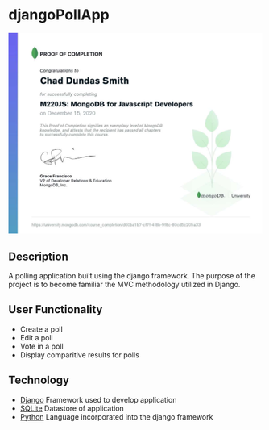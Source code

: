 # djangoPollApp

![Image of Cart](https://github.com/mchadds/MongoDB-MflixProj/blob/main/images/M220JS_proof_of_completion.jpg)
## Description 
A polling application built using the django framework. The purpose of the project is to become familiar the MVC methodology utilized in Django.


## User Functionality
- Create a poll
- Edit a poll
- Vote in a poll
- Display comparitive results for polls

## Technology
- [Django](https://www.djangoproject.com/) Framework used to develop application
- [SQLite](https://www.sqlite.org/index.html) Datastore of application
- [Python](https://www.python.org/) Language incorporated into the django framework


